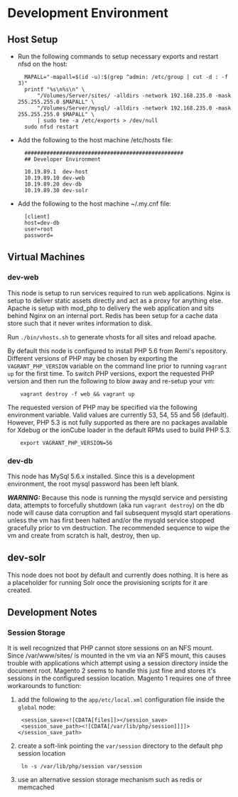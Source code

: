 # Development Environment

## Host Setup
* Run the following commands to setup necessary exports and restart nfsd on the host:

        MAPALL="-mapall=$(id -u):$(grep ^admin: /etc/group | cut -d : -f 3)"
        printf "%s\n%s\n" \
            "/Volumes/Server/sites/ -alldirs -network 192.168.235.0 -mask 255.255.255.0 $MAPALL" \
            "/Volumes/Server/mysql/ -alldirs -network 192.168.235.0 -mask 255.255.255.0 $MAPALL" \
            | sudo tee -a /etc/exports > /dev/null
        sudo nfsd restart

* Add the following to the host machine /etc/hosts file:

        ##################################################
        ## Developer Environment
        
        10.19.89.1  dev-host
        10.19.89.10 dev-web
        10.19.89.20 dev-db
        10.19.89.30 dev-solr

* Add the following to the host machine ~/.my.cnf file:

        [client]
        host=dev-db
        user=root
        password=

## Virtual Machines

### dev-web
This node is setup to run services required to run web applications. Nginx is setup to deliver static assets directly and act as a proxy for anything else. Apache is setup with mod_php to delivery the web application and sits behind Nginx on an internal port. Redis has been setup for a cache data store such that it never writes information to disk.

Run `./bin/vhosts.sh` to generate vhosts for all sites and reload apache.

By default this node is configured to install PHP 5.6 from Remi's repository. Different versions of PHP may be chosen by exporting the `VAGRANT_PHP_VERSION` variable on the command line prior to running `vagrant up` for the first time. To switch PHP versions, export the requested PHP version and then run the following to blow away and re-setup your vm:

        vagrant destroy -f web && vagrant up

The requested version of PHP may be specified  via the following environment variable. Valid values are currently 53, 54, 55 and 56 (default). However, PHP 5.3 is not fully supported as there are no packages available for Xdebug or the ionCube loader in the default RPMs used to build PHP 5.3.

        export VAGRANT_PHP_VERSION=56

### dev-db
This node has MySql 5.6.x installed. Since this is a development environment, the root mysql password has been left blank.

***WARNING:*** Because this node is running the mysqld service and persisting data, attempts to forcefully shutdown (aka run `vagrant destroy`) on the db node will cause data corruption and fail subsequent mysqld start operations unless the vm has first been halted and/or the mysqld service stopped gracefully prior to vm destruction. The recommended sequence to wipe the vm and create from scratch is halt, destroy, then up.

## dev-solr
This node does not boot by default and currently does nothing. It is here as a placeholder for running Solr once the provisioning scripts for it are created.

## Development Notes

### Session Storage
It is well recognized that PHP cannot store sessions on an NFS mount. Since /var/www/sites/ is mounted in the vm via an NFS mount, this causes trouble with applications which attempt using a session directory inside the document root. Magento 2 seems to handle this just fine and stores it's sessions in the configured session location. Magento 1 requires one of three workarounds to function:

1. add the following to the `app/etc/local.xml` configuration file inside the `global` node:

        <session_save><![CDATA[files]]></session_save>
        <session_save_path><![CDATA[/var/lib/php/session]]]]></session_save_path>

2. create a soft-link pointing the `var/session` directory to the default php session location

        ln -s /var/lib/php/session var/session

3. use an alternative session storage mechanism such as redis or memcached

